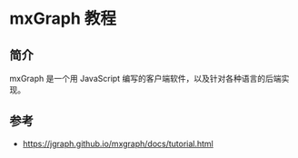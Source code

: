 # mxGraph 教程

## 简介

mxGraph 是一个用 JavaScript 编写的客户端软件，以及针对各种语言的后端实现。

## 参考

- https://jgraph.github.io/mxgraph/docs/tutorial.html